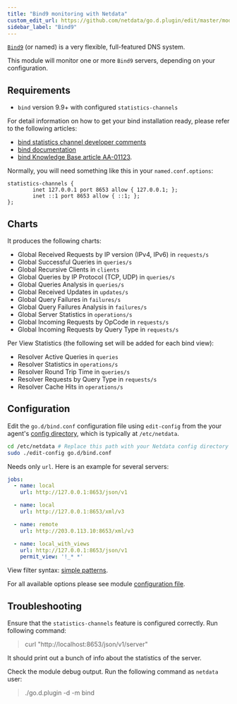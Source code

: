 ```yaml
---
title: "Bind9 monitoring with Netdata"
custom_edit_url: https://github.com/netdata/go.d.plugin/edit/master/modules/bind/README.md
sidebar_label: "Bind9"
---
```




[`Bind9`](https://www.isc.org/bind/) (or named) is a very flexible, full-featured DNS system. 

This module will monitor one or more `Bind9` servers, depending on your configuration.

## Requirements

-   `bind` version 9.9+ with configured `statistics-channels`

For detail information on how to get your bind installation ready, please refer to the following articles:

-   [bind statistics channel developer comments](http://jpmens.net/2013/03/18/json-in-bind-9-s-statistics-server/)
-   [bind documentation](https://ftp.isc.org/isc/bind/9.10.3/doc/arm/Bv9ARM.ch06.html#statistics)
-   [bind Knowledge Base article AA-01123](https://kb.isc.org/article/AA-01123/0).

Normally, you will need something like this in your `named.conf.options`:

```
statistics-channels {
        inet 127.0.0.1 port 8653 allow { 127.0.0.1; };
        inet ::1 port 8653 allow { ::1; };
};
```

## Charts 

It produces the following charts:

-   Global Received Requests by IP version (IPv4, IPv6) in `requests/s`
-   Global Successful Queries in `queries/s`
-   Global Recursive Clients in `clients`
-   Global Queries by IP Protocol (TCP, UDP) in `queries/s`
-   Global Queries Analysis in `queries/s`
-   Global Received Updates in `updates/s`
-   Global Query Failures in `failures/s`
-   Global Query Failures Analysis in `failures/s`
-   Global Server Statistics in `operations/s`
-   Global Incoming Requests by OpCode in `requests/s`
-   Global Incoming Requests by Query Type in `requests/s`

Per View Statistics (the following set will be added for each bind view):

-   Resolver Active Queries in `queries`
-   Resolver Statistics in `operations/s`
-   Resolver Round Trip Time in `queries/s`
-   Resolver Requests by Query Type in `requests/s`
-   Resolver Cache Hits in `operations/s`

## Configuration

Edit the `go.d/bind.conf` configuration file using `edit-config` from the your agent's [config
directory](/guides/step-by-step/docs/step-by-step/step-04#find-your-netdataconf-file), which is typically at `/etc/netdata`.

```bash
cd /etc/netdata # Replace this path with your Netdata config directory
sudo ./edit-config go.d/bind.conf
```

Needs only `url`. Here is an example for several servers:

```yaml
jobs:
  - name: local
    url: http://127.0.0.1:8653/json/v1

  - name: local
    url: http://127.0.0.1:8653/xml/v3

  - name: remote
    url: http://203.0.113.10:8653/xml/v3

  - name: local_with_views
    url: http://127.0.0.1:8653/json/v1
    permit_view: '!_* *'
```

View filter syntax: [simple patterns](https://docs.netdata.cloud/libnetdata/simple_pattern/).

For all available options please see module [configuration file](https://github.com/netdata/go.d.plugin/blob/master/config/go.d/bind.conf).

## Troubleshooting

Ensure that the `statistics-channels` feature is configured correctly.
Run following command:

> curl "http://localhost:8653/json/v1/server"

It should print out a bunch of info about the statistics of the server.

Check the module debug output. Run the following command as `netdata` user:

> ./go.d.plugin -d -m bind
